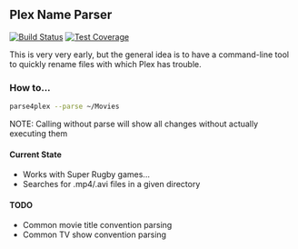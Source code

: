 ## Plex Name Parser ##
[![Build Status](https://travis-ci.org/egosapien/Parse4Plex.svg?branch=master)](https://travis-ci.org/egosapien/Parse4Plex) [![Test Coverage](https://codeclimate.com/github/egosapien/Parse4Plex/badges/coverage.svg)](https://codeclimate.com/github/egosapien/Parse4Plex/coverage)

This is very very early, but the general idea is to have a command-line tool to quickly rename files with which Plex has trouble.

### How to... ###
```bash
parse4plex --parse ~/Movies
```
NOTE: Calling without parse will show all changes without actually executing them

#### Current State ####
- Works with Super Rugby games...
- Searches for .mp4/.avi files in a given directory

#### TODO ####
- Common movie title convention parsing
- Common TV show convention parsing
